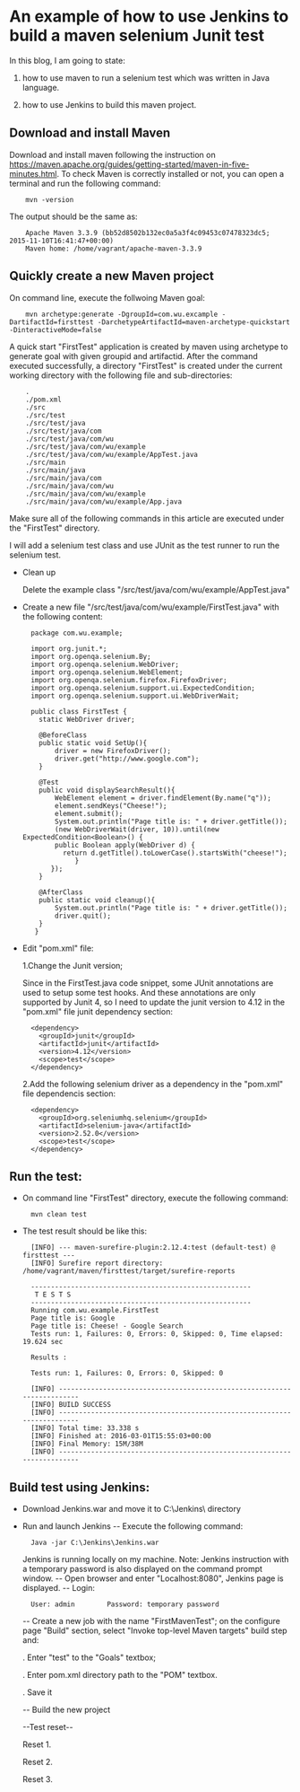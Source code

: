 # An example of how to use Jenkins to build a maven selenium Junit test
 In this blog, I am going to state:
 
  1) how to use maven to run a selenium test which was written in Java language.
  
  2) how to use Jenkins to build this maven project.

## Download and install Maven
Download and install maven following the instruction on <https://maven.apache.org/guides/getting-started/maven-in-five-minutes.html>. 
To check Maven is correctly installed or not, you can open a terminal and run the following command:

        mvn -version
The output should be the same as:
        
        Apache Maven 3.3.9 (bb52d8502b132ec0a5a3f4c09453c07478323dc5; 2015-11-10T16:41:47+00:00) 
        Maven home: /home/vagrant/apache-maven-3.3.9
## Quickly create a new Maven project
On command line, execute the follwoing Maven goal:

        mvn archetype:generate -DgroupId=com.wu.excample -DartifactId=firsttest -DarchetypeArtifactId=maven-archetype-quickstart -DinteractiveMode=false
A quick start "FirstTest" application is created by maven using archetype to generate goal with given groupid and artifactid. After the command executed successfully, a directory "FirstTest" is created under the current working directory with the following file and sub-directories:

        .
        ./pom.xml
        ./src
        ./src/test
        ./src/test/java
        ./src/test/java/com
        ./src/test/java/com/wu
        ./src/test/java/com/wu/example
        ./src/test/java/com/wu/example/AppTest.java
        ./src/main
        ./src/main/java
        ./src/main/java/com
        ./src/main/java/com/wu
        ./src/main/java/com/wu/example
        ./src/main/java/com/wu/example/App.java

Make sure all of the following commands in this article are executed under the "FirstTest" directory.

I will add a selenium test class and use JUnit as the test runner to run the selenium test.

- Clean up

  Delete the example class "/src/test/java/com/wu/example/AppTest.java"

- Create a new file "/src/test/java/com/wu/example/FirstTest.java" with the following content:

        package com.wu.example;

        import org.junit.*;
        import org.openqa.selenium.By;
        import org.openqa.selenium.WebDriver;
        import org.openqa.selenium.WebElement;
        import org.openqa.selenium.firefox.FirefoxDriver;
        import org.openqa.selenium.support.ui.ExpectedCondition;
        import org.openqa.selenium.support.ui.WebDriverWait;

        public class FirstTest {
          static WebDriver driver;

          @BeforeClass
          public static void SetUp(){
              driver = new FirefoxDriver();
              driver.get("http://www.google.com");
          }

          @Test
          public void displaySearchResult(){
              WebElement element = driver.findElement(By.name("q"));
              element.sendKeys("Cheese!");
              element.submit();
              System.out.println("Page title is: " + driver.getTitle());
              (new WebDriverWait(driver, 10)).until(new ExpectedCondition<Boolean>() {
              public Boolean apply(WebDriver d) {
                return d.getTitle().toLowerCase().startsWith("cheese!");
                   }
             });
          }
          
          @AfterClass
          public static void cleanup(){
              System.out.println("Page title is: " + driver.getTitle());
              driver.quit();
          }
         }

- Edit "pom.xml" file:
   
   1.Change the Junit version;

     Since in the FirstTest.java code snippet, some JUnit annotations are used to setup some test hooks. And these annotations are only supported by Junit 4, so I need to update the junit version to 4.12 in the "pom.xml" file junit dependency section:

        <dependency>
          <groupId>junit</groupId>
          <artifactId>junit</artifactId>
          <version>4.12</version>
          <scope>test</scope>
        </dependency>

    2.Add the following selenium driver as a dependency in the "pom.xml" file dependencis section:

        <dependency>
          <groupId>org.seleniumhq.selenium</groupId>
          <artifactId>selenium-java</artifactId>
          <version>2.52.0</version>
          <scope>test</scope>
        </dependency>
## Run the test:

- On command line "FirstTest" directory, execute the following command:

        mvn clean test

- The test result should be like this:

        [INFO] --- maven-surefire-plugin:2.12.4:test (default-test) @ firsttest ---
        [INFO] Surefire report directory: /home/vagrant/maven/firsttest/target/surefire-reports

        -------------------------------------------------------
         T E S T S
        -------------------------------------------------------
        Running com.wu.example.FirstTest
        Page title is: Google
        Page title is: Cheese! - Google Search
        Tests run: 1, Failures: 0, Errors: 0, Skipped: 0, Time elapsed: 19.624 sec

        Results :

        Tests run: 1, Failures: 0, Errors: 0, Skipped: 0

        [INFO] ------------------------------------------------------------------------
        [INFO] BUILD SUCCESS
        [INFO] ------------------------------------------------------------------------
        [INFO] Total time: 33.338 s
        [INFO] Finished at: 2016-03-01T15:55:03+00:00
        [INFO] Final Memory: 15M/38M
        [INFO] ------------------------------------------------------------------------
## Build test using Jenkins:
- Download Jenkins.war and move it to C:\Jenkins\ directory
- Run and launch Jenkins
  -- Execute the following command:
        
        Java -jar C:\Jenkins\Jenkins.war
  
  Jenkins is running locally on my machine. 
  Note: Jenkins instruction with a temporary password is also displayed on the command prompt window.
  -- Open browser and enter "Localhost:8080", Jenkins page is displayed.
  -- Login:
  
        User: admin        Password: temporary password

  -- Create a new job with the name "FirstMavenTest";
     on the configure page "Build" section, select "Invoke top-level Maven targets" build step and:
     
     . Enter "test" to the "Goals" textbox;
     
     . Enter pom.xml directory path to the "POM" textbox.
     
     . Save it

  -- Build the new project
  
  --Test reset--

  Reset 1.

  Reset 2.

  Reset 3.

